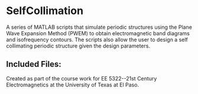 # SelfCollimation
A series of MATLAB scripts that simulate periodic structures using the Plane Wave Expansion Method (PWEM) to obtain electromagnetic band diagrams and isofrequency contours. The scripts also allow the user to design a self collimating periodic structure given the design parameters.

## Included Files:

Created as part of the course work for EE 5322--21st Century Electromagnetics at the University of Texas at El Paso.
